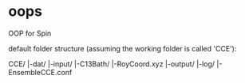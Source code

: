 # oops
OOP for Spin

default folder structure (assuming the working folder is called 'CCE'): 

CCE/
|-dat/
  |-input/
     |-C13Bath/
        |-RoyCoord.xyz
  |-output/
  |-log/
     |-EnsembleCCE.conf


